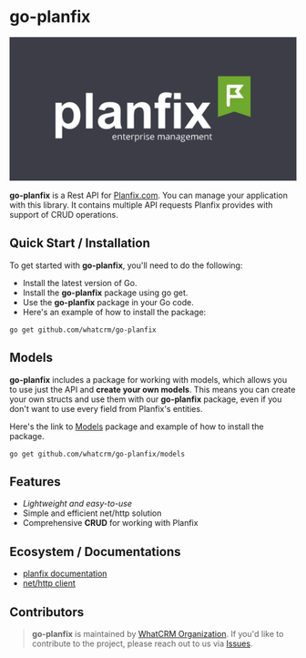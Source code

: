 #  go-planfix
![Planfix API Library](PLANFIX.svg)

**go-planfix** is a Rest API for [Planfix.com](http://planfix.com). You can manage
your application with this library. It contains multiple
API requests Planfix provides with support of CRUD operations.

## Quick Start / Installation

To get started with **go-planfix**, you'll need to do the following:

- Install the latest version of Go.
- Install the **go-planfix** package using go get.
- Use the **go-planfix** package in your Go code.
- Here's an example of how to install the package:

```
go get github.com/whatcrm/go-planfix
```

## Models

**go-planfix** includes a package for working with models, which allows you to use just the API and **create your own models**.
This means you can create your own structs and use them with our **go-planfix** package,
even if you don't want to use every field from Planfix's entities.

Here's the link to [Models](https://github.com/whatcrm/go-planfix/models) package and example of how to install the package.

```
go get github.com/whatcrm/go-planfix/models
```

## Features

- *Lightweight and easy-to-use*
- Simple and efficient net/http solution
- Comprehensive **CRUD** for working with Planfix

## Ecosystem / Documentations

- [planfix documentation](https://planfix.com/help/REST_API)
- [net/http client](https://pkg.go.dev/net/http)


## Contributors

> **go-planfix** is maintained by [WhatCRM Organization](https://github.com/whatcrm).
> If you'd like to contribute to the project, please reach out to us via [Issues](https://github.com/whatcrm/go-planfix/issues).